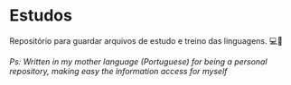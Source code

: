 # Estudos

Repositório para guardar arquivos de estudo e treino das linguagens. 💻📒

*Ps: Written in my mother language (Portuguese) for being a personal repository, making easy the information access for myself*
